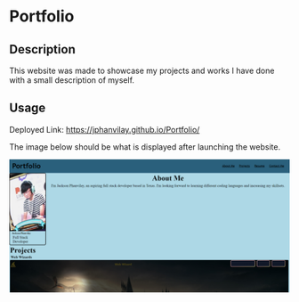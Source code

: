 # Portfolio

## Description

This website was made to showcase my projects and works I have done with a small description of myself.

## Usage
Deployed Link:
https://jphanvilay.github.io/Portfolio/

The image below should be what is displayed after launching the website.

![Top-half](./assets/images/portfolioscreen.png)

